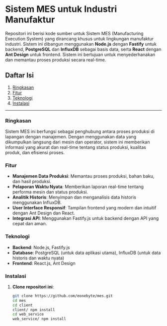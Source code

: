# Sistem MES untuk Industri Manufaktur

Repositori ini berisi kode sumber untuk Sistem MES (Manufacturing Execution System) yang dirancang khusus untuk lingkungan manufaktur industri. Sistem ini dibangun menggunakan **Node.js** dengan **Fastify** untuk backend, **PostgreSQL** dan **InfluxDB** sebagai basis data, serta **React** dengan **Ant Design** untuk frontend. Sistem ini bertujuan untuk menyederhanakan dan memantau proses produksi secara real-time.

## Daftar Isi

1. [Ringkasan](#ringkasan)
2. [Fitur](#fitur)
3. [Teknologi](#teknologi)
4. [Instalasi](#instalasi)


---

### Ringkasan

Sistem MES ini berfungsi sebagai penghubung antara proses produksi di lapangan dengan manajemen. Dengan menggunakan data yang dikumpulkan langsung dari mesin dan operator, sistem ini memberikan informasi yang akurat dan real-time tentang status produksi, kualitas produk, dan efisiensi proses.

### Fitur

- **Manajemen Data Produksi**: Memantau proses produksi, bahan baku, dan hasil produksi.
- **Pelaporan Waktu Nyata**: Memberikan laporan real-time tentang performa mesin dan status produksi.
- **Analitik Historis**: Menyimpan dan menganalisis data historis menggunakan InfluxDB.
- **User Interface Responsif**: Tampilan frontend yang modern dan intuitif dengan Ant Design dan React.
- **Integrasi API**: Menggunakan Fastify.js untuk backend dengan API yang cepat dan aman.

### Teknologi

- **Backend**: Node.js, Fastify.js
- **Database**: PostgreSQL (untuk data aplikasi utama), InfluxDB (untuk data historis dan waktu nyata)
- **Frontend**: React.js, Ant Design

### Instalasi

1. **Clone repositori ini**:
   ```bash
   git clone https://github.com/eonebyte/mes.git
   cd mes
   cd client
   client/ npm install
   cd web_service
   web_service/ npm install
